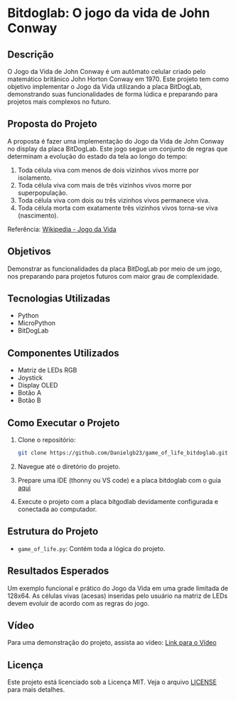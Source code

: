 # Bitdoglab: O jogo da vida de John Conway

## Descrição
O Jogo da Vida de John Conway é um autômato celular criado pelo matemático britânico John Horton Conway em 1970. Este projeto tem como objetivo implementar o Jogo da Vida utilizando a placa BitDogLab, demonstrando suas funcionalidades de forma lúdica e preparando para projetos mais complexos no futuro.

## Proposta do Projeto
A proposta é fazer uma implementação do Jogo da Vida de John Conway no display da placa BitDogLab. Este jogo segue um conjunto de regras que determinam a evolução do estado da tela ao longo do tempo:
1. Toda célula viva com menos de dois vizinhos vivos morre por isolamento.
2. Toda célula viva com mais de três vizinhos vivos morre por superpopulação.
3. Toda célula viva com dois ou três vizinhos vivos permanece viva.
4. Toda célula morta com exatamente três vizinhos vivos torna-se viva (nascimento).

Referência: [Wikipedia - Jogo da Vida](https://pt.wikipedia.org/wiki/Jogo_da_vida)

## Objetivos
Demonstrar as funcionalidades da placa BitDogLab por meio de um jogo, nos preparando para projetos futuros com maior grau de complexidade.

## Tecnologias Utilizadas
- Python
- MicroPython
- BitDogLab

## Componentes Utilizados
- Matriz de LEDs RGB
- Joystick
- Display OLED
- Botão A
- Botão B

## Como Executar o Projeto
1. Clone o repositório:
   ```sh
   git clone https://github.com/Danielgb23/game_of_life_bitdoglab.git
   ```
2. Navegue até o diretório do projeto.
3. Prepare uma IDE (thonny ou VS code) e a placa bitdoglab com o guia [aqui](https://bitdoglab.webcontent.website/cursos/introducao-pratica-a-bitdoglab/aulas/usando-o-ide-thonny-para-desenvolvimento/)
   
4. Execute o projeto com a placa bitgodlab devidamente configurada e conectada ao computador.

## Estrutura do Projeto
- `game_of_life.py`: Contém toda a lógica do projeto.

## Resultados Esperados
Um exemplo funcional e prático do Jogo da Vida em uma grade limitada de 128x64. As células vivas (acesas) inseridas pelo usuário na matriz de LEDs devem evoluir de acordo com as regras do jogo.

## Vídeo
Para uma demonstração do projeto, assista ao vídeo: [Link para o Vídeo](https://youtu.be/jUXryB5bY1Y)


## Licença
Este projeto está licenciado sob a Licença MIT. Veja o arquivo [LICENSE](LICENSE) para mais detalhes.
